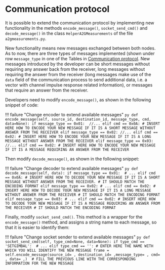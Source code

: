 # Communication protocol

It is possible to extend the communication protocol by implementing new functionality in the methods ``encode_message()``, ``socket_send_cmd()`` and ``decode_message()`` in the class ``HelperA2GMeasurements`` of the file ``a2gmeasurements.py``.

New functionality means new messages exchanged between both nodes. As to now, there are three types of messages implemented (shown under row ``message_type`` in one of the Tables in [Communication protocol](CommunicationProtocol.md#communication-protocol). New messages introduced by the developer can be short messages without requiring any answer back from the receiver, long messages without requiring the answer from the receiver (long messages make use of the ``data`` field of the communication process to send additional data, i.e. a vector with channel impulse response related information), or messages that require an answer from the receiver.

Developers need to modify ``encode_message()``, as shown in the following snippet of code:

!!! failure "Change encoder to extend available messages"
    ```py
    def encode_message(self, source_id, destination_id, message_type, cmd, data=None):
        if message_type == 0x01: 
        //...
            elif cmd == 0x0A:
            # INSERT HERE HOW TO ENCODE YOUR NEW MESSAGE IF IT IS A SHORT MESSAGE WITHOUT ANSWER FROM THE RECEIVER
        elif message_type == 0x02:
        //...
            elif cmd == 0x02:
            # INSERT HERE HOW TO ENCODE YOUR NEW MESSAGE IF IT IS A LONG MESSAGE WITHOUT ANSWER FROM THE RECEIVER
        elif message_type == 0x03:
        //...
            elif cmd == 0x02:
            # INSERT HERE HOW TO ENCODE YOUR NEW MESSAGE IF IT IS A MESSAGE REQUIRING AN ANSWER FROM THE RECEIVER    
    ```

Then modify ``decode_message()``, as shown in the following snippet:

!!! failure "Change decoder to extend available messages"
    ```py
    def decode_message(self, data):
        if message_type == 0x01: 
        # ...
            elif cmd == 0x0A:
            # INSERT HERE HOW TO DECODE YOUR NEW MESSAGE IF IT IS A SHORT MESSAGE WITHOUT ANSWER FROM THE RECEIVER. # IT SHOULD MATCH THE ENCODING FORMAT
        elif message_type == 0x02:
        # ...
            elif cmd == 0x02:
            # INSERT HERE HOW TO DECODE YOUR NEW MESSAGE IF IT IS A LONG MESSAGE WITHOUT ANSWER FROM THE RECEIVER
            # IT SHOULD MATCH THE ENCODING FORMAT
        elif message_type == 0x03:
        # ...
            elif cmd == 0x02:
            # INSERT HERE HOW TO DECODE YOUR NEW MESSAGE IF IT IS A MESSAGE REQUIRING AN ANSWER FROM THE RECEIVER
            # IT SHOULD MATCH THE ENCODING FORMAT
    ```

Finally, modify ``socket_send_cmd()``. This method is a wrapper for the ``encode_message()`` method, and assigns a string name to each message, so that it is easier to identify them:

!!! failure "Change socket sender to extend available messages"
    ```py
    def socket_send_cmd(self, type_cmd=None, data=None):
        if type_cmd == 'SETGIMBAL': 
        # ...
        elif type_cmd == '': # ENTER HERE THE NAME WITH WHICH YOU WILL IDENTIFY THE NEW MESSAGE
            frame = self.encode_message(source_id= , destination_id= ,message_type= , cmd= , data= ,) 
            # FILL THE PREVIOUS LINE WITH THE CORRESPONDING INFORMATION FOR THE NEW MESSAGE
    ```